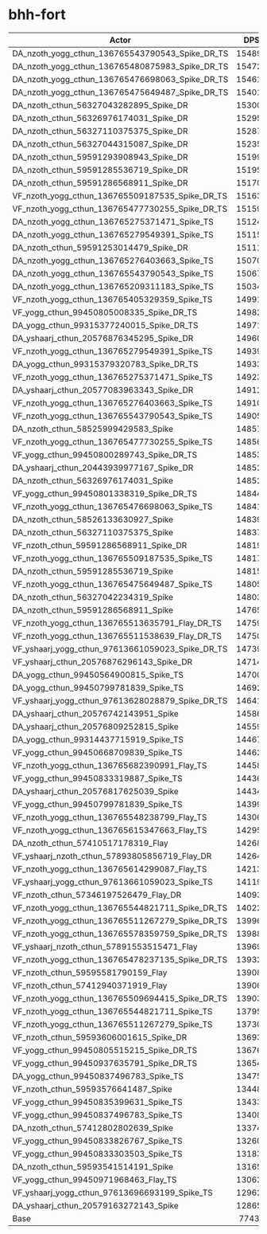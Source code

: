 # bhh-fort
| Actor | DPS | Increase |
|---|:---:|:---:|
|DA_nzoth_yogg_cthun_136765543790543_Spike_DR_TS|154898|100.03%|
|DA_nzoth_yogg_cthun_136765480875983_Spike_DR_TS|154721|99.80%|
|DA_nzoth_yogg_cthun_136765476698063_Spike_DR_TS|154618|99.67%|
|DA_nzoth_yogg_cthun_136765475649487_Spike_DR_TS|154017|98.89%|
|DA_nzoth_cthun_56327043282895_Spike_DR|153004|97.59%|
|DA_nzoth_cthun_56326976174031_Spike_DR|152952|97.52%|
|DA_nzoth_cthun_56327110375375_Spike_DR|152879|97.42%|
|DA_nzoth_cthun_56327044315087_Spike_DR|152356|96.75%|
|DA_nzoth_cthun_59591293908943_Spike_DR|151995|96.28%|
|DA_nzoth_cthun_59591285536719_Spike_DR|151954|96.23%|
|DA_nzoth_cthun_59591286568911_Spike_DR|151708|95.91%|
|VF_nzoth_yogg_cthun_136765509187535_Spike_DR_TS|151635|95.82%|
|VF_nzoth_yogg_cthun_136765477730255_Spike_DR_TS|151594|95.76%|
|DA_nzoth_yogg_cthun_136765275371471_Spike_TS|151248|95.32%|
|DA_nzoth_yogg_cthun_136765279549391_Spike_TS|151155|95.20%|
|DA_nzoth_cthun_59591253014479_Spike_DR|151119|95.15%|
|DA_nzoth_yogg_cthun_136765276403663_Spike_TS|150700|94.61%|
|DA_nzoth_yogg_cthun_136765543790543_Spike_TS|150678|94.58%|
|DA_nzoth_yogg_cthun_136765209311183_Spike_TS|150346|94.15%|
|VF_nzoth_yogg_cthun_136765405329359_Spike_TS|149910|93.59%|
|VF_yogg_cthun_99450805008335_Spike_DR_TS|149825|93.48%|
|DA_yogg_cthun_99315377240015_Spike_DR_TS|149715|93.34%|
|DA_yshaarj_cthun_20576876345295_Spike_DR|149608|93.20%|
|VF_nzoth_yogg_cthun_136765279549391_Spike_TS|149395|92.92%|
|DA_yogg_cthun_99315379320783_Spike_DR_TS|149332|92.84%|
|VF_nzoth_yogg_cthun_136765275371471_Spike_TS|149238|92.72%|
|DA_yshaarj_cthun_20577083963343_Spike_DR|149124|92.57%|
|VF_nzoth_yogg_cthun_136765276403663_Spike_TS|149109|92.56%|
|VF_nzoth_yogg_cthun_136765543790543_Spike_TS|149051|92.48%|
|DA_nzoth_cthun_58525999429583_Spike|148574|91.86%|
|VF_nzoth_yogg_cthun_136765477730255_Spike_TS|148564|91.85%|
|VF_yogg_cthun_99450800289743_Spike_DR_TS|148539|91.82%|
|DA_yshaarj_cthun_20443939977167_Spike_DR|148525|91.80%|
|DA_nzoth_cthun_56326976174031_Spike|148523|91.80%|
|VF_yogg_cthun_99450801338319_Spike_DR_TS|148447|91.70%|
|VF_nzoth_yogg_cthun_136765476698063_Spike_TS|148415|91.66%|
|DA_nzoth_cthun_58526133630927_Spike|148394|91.63%|
|DA_nzoth_cthun_56327110375375_Spike|148376|91.61%|
|VF_nzoth_cthun_59591286568911_Spike_DR|148199|91.38%|
|VF_nzoth_yogg_cthun_136765509187535_Spike_TS|148176|91.35%|
|DA_nzoth_cthun_59591285536719_Spike|148156|91.32%|
|VF_nzoth_yogg_cthun_136765475649487_Spike_TS|148052|91.19%|
|DA_nzoth_cthun_56327042234319_Spike|148036|91.17%|
|DA_nzoth_cthun_59591286568911_Spike|147656|90.68%|
|VF_nzoth_yogg_cthun_136765513635791_Flay_DR_TS|147594|90.60%|
|VF_nzoth_yogg_cthun_136765511538639_Flay_DR_TS|147503|90.48%|
|VF_yshaarj_yogg_cthun_97613661059023_Spike_DR_TS|147395|90.34%|
|VF_yshaarj_cthun_20576876296143_Spike_DR|147145|90.02%|
|DA_yogg_cthun_99450564900815_Spike_TS|147004|89.84%|
|DA_yogg_cthun_99450799781839_Spike_TS|146929|89.74%|
|VF_yshaarj_yogg_cthun_97613628028879_Spike_DR_TS|146417|89.08%|
|DA_yshaarj_cthun_20576742143951_Spike|145863|88.36%|
|DA_yshaarj_cthun_20576809252815_Spike|145591|88.01%|
|DA_yogg_cthun_99314437715919_Spike_TS|144673|86.83%|
|VF_yogg_cthun_99450668709839_Spike_TS|144627|86.77%|
|VF_nzoth_yogg_cthun_136765682390991_Flay_TS|144585|86.71%|
|VF_yogg_cthun_99450833319887_Spike_TS|144365|86.43%|
|DA_yshaarj_cthun_20576817625039_Spike|144343|86.40%|
|VF_yogg_cthun_99450799781839_Spike_TS|143990|85.94%|
|VF_nzoth_yogg_cthun_136765548238799_Flay_TS|143067|84.75%|
|VF_nzoth_yogg_cthun_136765615347663_Flay_TS|142956|84.61%|
|DA_nzoth_cthun_57410517178319_Flay|142682|84.26%|
|VF_yshaarj_nzoth_cthun_57893805856719_Flay_DR|142648|84.21%|
|VF_nzoth_yogg_cthun_136765614299087_Flay_TS|142131|83.54%|
|VF_yshaarj_yogg_cthun_97613661059023_Spike_TS|141191|82.33%|
|VF_nzoth_cthun_57346197526479_Flay_DR|140932|82.00%|
|VF_nzoth_yogg_cthun_136765544821711_Spike_DR_TS|140224|81.08%|
|VF_nzoth_yogg_cthun_136765511267279_Spike_DR_TS|139967|80.75%|
|VF_nzoth_yogg_cthun_136765578359759_Spike_DR_TS|139888|80.65%|
|VF_yshaarj_nzoth_cthun_57891553515471_Flay|139694|80.40%|
|VF_nzoth_yogg_cthun_136765478237135_Spike_DR_TS|139326|79.92%|
|VF_nzoth_cthun_59595581790159_Flay|139085|79.61%|
|VF_nzoth_cthun_57412940371919_Flay|139060|79.58%|
|VF_nzoth_yogg_cthun_136765509694415_Spike_DR_TS|139031|79.54%|
|VF_nzoth_yogg_cthun_136765544821711_Spike_TS|137958|78.16%|
|VF_nzoth_yogg_cthun_136765511267279_Spike_TS|137305|77.31%|
|VF_nzoth_cthun_59593606001615_Spike_DR|136937|76.84%|
|VF_yogg_cthun_99450805515215_Spike_DR_TS|136767|76.62%|
|VF_yogg_cthun_99450937635791_Spike_DR_TS|136547|76.33%|
|DA_yogg_cthun_99450837496783_Spike_TS|134755|74.02%|
|VF_nzoth_cthun_59593576641487_Spike|134485|73.67%|
|VF_yogg_cthun_99450835399631_Spike_TS|134333|73.47%|
|VF_yogg_cthun_99450837496783_Spike_TS|134085|73.15%|
|DA_nzoth_cthun_57412802802639_Spike|133747|72.72%|
|VF_yogg_cthun_99450833826767_Spike_TS|132608|71.25%|
|VF_yogg_cthun_99450833303503_Spike_TS|131831|70.24%|
|DA_nzoth_cthun_59593541514191_Spike|131655|70.02%|
|VF_yogg_cthun_99450971968463_Flay_TS|130620|68.68%|
|VF_yshaarj_yogg_cthun_97613696693199_Spike_TS|129621|67.39%|
|DA_yshaarj_cthun_20579163272143_Spike|128657|66.14%|
|Base|77437|0.00%|
